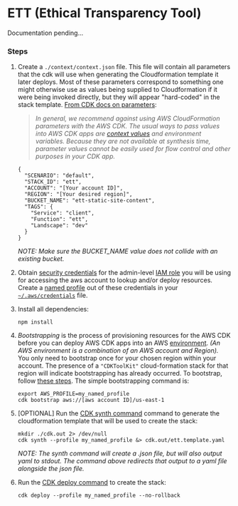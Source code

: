 # ETT (Ethical Transparency Tool)

Documentation pending...

### Steps

1. Create a `./context/context.json` file.
   This file will contain all parameters that the cdk will use when generating the Cloudformation template it later deploys. Most of these parameters correspond to something one might otherwise use as values being supplied to Cloudformation if it were being invoked directly, but they will appear "hard-coded" in the stack template. [From CDK docs on parameters](https://docs.aws.amazon.com/cdk/v2/guide/parameters.html):

   > *In general, we recommend against using AWS CloudFormation parameters with the AWS CDK. The usual ways to pass values into AWS CDK apps are [context values](https://docs.aws.amazon.com/cdk/v2/guide/context.html) and environment variables. Because they are not available at synthesis time, parameter values cannot be easily used for flow control and other purposes in your CDK app.*

   ```
   {
     "SCENARIO": "default",
     "STACK_ID": "ett",
     "ACCOUNT": "[Your account ID]",
     "REGION": "[Your desired region]",
     "BUCKET_NAME": "ett-static-site-content",
     "TAGS": {
       "Service": "client",
       "Function": "ett",
       "Landscape": "dev"
     }
   }
   ```

   *NOTE: Make sure the BUCKET_NAME value does not collide with an existing bucket.*

2. Obtain [security credentials](https://docs.aws.amazon.com/IAM/latest/UserGuide/security-creds.html?icmpid=docs_homepage_genref) for the admin-level [IAM role](https://docs.aws.amazon.com/IAM/latest/UserGuide/id_roles.html) you will be using for accessing the aws account to lookup and/or deploy resources.
   Create a [named profile](https://docs.aws.amazon.com/cli/latest/userguide/cli-configure-files.html#cli-configure-files-using-profiles) out of these credentials in your [`~/.aws/credentials`](https://docs.aws.amazon.com/cli/latest/userguide/cli-configure-files.html#cli-configure-files-where) file.

3. Install all dependencies:

   ```
   npm install
   ```

4. *Bootstrapping* is the process of provisioning resources for the AWS CDK before you can deploy AWS CDK apps into an AWS [environment](https://docs.aws.amazon.com/cdk/v2/guide/environments.html). *(An AWS environment is a combination of an AWS account and Region).* You only need to bootstrap once for your chosen region within your account. The presence of a `"CDKToolKit"` cloud-formation stack for that region will indicate bootstrapping has already occurred. To bootstrap, follow [these steps](https://docs.aws.amazon.com/cdk/v2/guide/bootstrapping.html#bootstrapping-howto). The simple bootstrapping command is:

   ```
   export AWS_PROFILE=my_named_profile
   cdk bootstrap aws://[aws account ID]/us-east-1
   ```

5. [OPTIONAL] Run the [CDK synth command](https://docs.aws.amazon.com/cdk/v2/guide/cli.html#cli-synth) command to generate the cloudformation template that will be used to create the stack:

   ```
   mkdir ./cdk.out 2> /dev/null
   cdk synth --profile my_named_profile &> cdk.out/ett.template.yaml
   ```

   *NOTE: The synth command will create a .json file, but will also output yaml to stdout. The command above redirects that output to a yaml file alongside the json file.*

6. Run the [CDK deploy command](https://docs.aws.amazon.com/cdk/v2/guide/cli.html#cli-deploy) to create the stack:

   ```
   cdk deploy --profile my_named_profile --no-rollback
   ```

